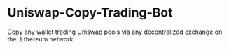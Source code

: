 # Uniswap-Copy-Trading-Bot
Copy any wallet trading Uniswap pools via any decentralized exchange on the. Ethereum network.
